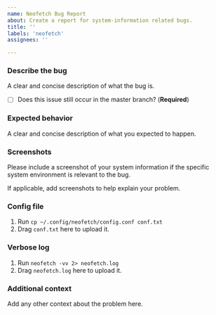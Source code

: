 ```yaml
---
name: Neofetch Bug Report
about: Create a report for system-information related bugs.
title: ''
labels: 'neofetch'
assignees: ''

---
```


### Describe the bug
A clear and concise description of what the bug is.

- [ ] Does this issue still occur in the master branch? (**Required**)

### Expected behavior
A clear and concise description of what you expected to happen.

### Screenshots
Please include a screenshot of your system information if the specific system environment is relevant to the bug.

If applicable, add screenshots to help explain your problem.

### Config file
1. Run `cp ~/.config/neofetch/config.conf conf.txt`
2. Drag `conf.txt` here to upload it.

### Verbose log
1. Run `neofetch -vv 2> neofetch.log`
2. Drag `neofetch.log` here to upload it.

### Additional context
Add any other context about the problem here.
